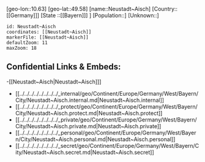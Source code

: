 ﻿---
location: [49.58,10.63]
mapzoom: [7,12] 
mapmarker: city 
type: City
tags:
- geo/City


SpocWebEntityId: 32853
isDeleted: false
confidential: public

---
[geo-lon::10.63]
[geo-lat::49.58]
[name::Neustadt~Aisch]
[Country::[[Germany]]]
[State ::[[Bayern]]] ]
[Population::]
[Unknown::]


```leaflet
id: Neustadt~Aisch
coordinates: [[Neustadt~Aisch]]
markerFile: [[Neustadt~Aisch]]
defaultZoom: 11 
maxZoom: 18
```


## Confidential Links & Embeds: 
-[[Neustadt~Aisch|Neustadt~Aisch]]] 
- [[../../../../../../../../_internal/geo/Continent/Europe/Germany/West/Bayern/City/Neustadt~Aisch.internal.md|Neustadt~Aisch.internal]] 
- [[../../../../../../../../_protect/geo/Continent/Europe/Germany/West/Bayern/City/Neustadt~Aisch.protect.md|Neustadt~Aisch.protect]] 
- [[../../../../../../../../_private/geo/Continent/Europe/Germany/West/Bayern/City/Neustadt~Aisch.private.md|Neustadt~Aisch.private]] 
- [[../../../../../../../../_personal/geo/Continent/Europe/Germany/West/Bayern/City/Neustadt~Aisch.personal.md|Neustadt~Aisch.personal]] 
- [[../../../../../../../../_secret/geo/Continent/Europe/Germany/West/Bayern/City/Neustadt~Aisch.secret.md|Neustadt~Aisch.secret]] 
